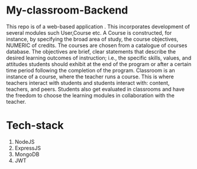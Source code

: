 # My-classroom-Backend
This repo is of a web-based application . This incorporates development of several modules such User,Course etc. A Course is constructed, for instance, by specifying the broad area of study, the course objectives, NUMERIC of credits. The courses are chosen from a catalogue of courses database. The objectives are brief, clear statements that describe the desired learning outcomes of instruction; i.e., the specific skills, values, and attitudes students should exhibit at the end of the program or after a certain time period following the completion of the program. Classroom is an instance of a course, where the teacher runs a course. This is where teachers interact with students and students interact with: content, teachers, and peers. Students also get evaluated in classrooms and have the freedom to choose the learning modules in collaboration with the teacher.
# Tech-stack
1. NodeJS
2. ExpressJS
3. MongoDB
4. JWT

